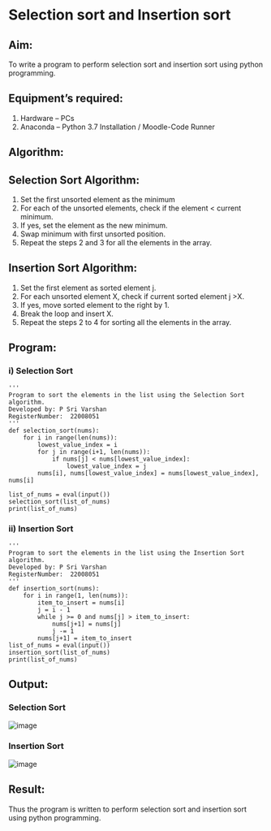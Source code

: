 # Selection sort and Insertion sort
## Aim:
To write a program to perform selection sort and insertion sort using python programming.
## Equipment’s required:
1.	Hardware – PCs
2.	Anaconda – Python 3.7 Installation / Moodle-Code Runner
## Algorithm:
## Selection Sort Algorithm:
1.	Set the first unsorted element as the minimum
2.	For each of the unsorted elements, check if the element < current minimum.
3.	If yes, set the element as the new minimum.
4.	Swap minimum with first unsorted position.
5.	Repeat the steps 2 and 3 for all the elements in the array.
## Insertion Sort Algorithm:
1.	Set the first element as sorted element j.
2.	For each unsorted element X, check if current sorted element j >X.
3.	If yes, move sorted element to the right by 1.
4.	Break the loop and insert X.
5.	Repeat the steps 2 to 4 for sorting all the elements in the array.
## Program:
### i)	Selection Sort
```
''' 
Program to sort the elements in the list using the Selection Sort algorithm.
Developed by: P Sri Varshan
RegisterNumber:  22008051
'''
def selection_sort(nums):
    for i in range(len(nums)):
        lowest_value_index = i
        for j in range(i+1, len(nums)):
            if nums[j] < nums[lowest_value_index]:
                lowest_value_index = j
        nums[i], nums[lowest_value_index] = nums[lowest_value_index], nums[i]

list_of_nums = eval(input())
selection_sort(list_of_nums)
print(list_of_nums)

```
### ii)	Insertion Sort
```
''' 
Program to sort the elements in the list using the Insertion Sort algorithm.
Developed by: P Sri Varshan
RegisterNumber:  22008051
'''
def insertion_sort(nums):
    for i in range(1, len(nums)):
        item_to_insert = nums[i]
        j = i - 1
        while j >= 0 and nums[j] > item_to_insert:
            nums[j+1] = nums[j]
            j -= 1
        nums[j+1] = item_to_insert
list_of_nums = eval(input())
insertion_sort(list_of_nums)
print(list_of_nums)

```

## Output:

### Selection Sort

![image](https://user-images.githubusercontent.com/114944059/214597649-46cab5ab-09ad-4725-a837-7bb25ed08cff.png)


### Insertion Sort 


![image](https://user-images.githubusercontent.com/114944059/214597954-6ed879b6-ff6a-498a-b685-febbeb0686b6.png)


## Result:
Thus the program is written to perform selection sort and insertion sort using python programming.
